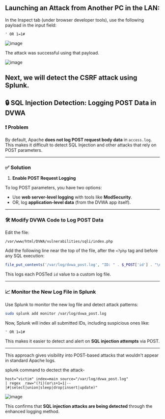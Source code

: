 ##  Launching an Attack from Another PC in the LAN:

In the Inspect tab (under browser developer tools), use the following payload in the input field:

```
' OR 1=1#
```

![image](https://github.com/user-attachments/assets/204ec059-5fea-496b-aa20-e0aec6a80745)


The attack was successful using that payload.

![image](https://github.com/user-attachments/assets/c59d897d-f986-45bd-b153-204ae190a6d2)


## Next, we will detect the CSRF attack using Splunk.

## 🔒 SQL Injection Detection: Logging POST Data in DVWA

### ❗ Problem

By default, Apache **does not log POST request body data** in `access.log`. This makes it difficult to detect SQL Injection and other attacks that rely on POST parameters.

---

### ✅ Solution

1. **Enable POST Request Logging**

To log POST parameters, you have two options:

- Use **web server-level logging** with tools like **ModSecurity**.
- OR, log **application-level data** (from the DVWA app itself).

---

### 🛠️ Modify DVWA Code to Log POST Data

Edit the file:

```
/var/www/html/DVWA/vulnerabilities/sqli/index.php
```

Add the following line near the top of the file, after the `<?php` tag and before any SQL execution:

```php
file_put_contents('/var/log/dvwa_post.log', "ID: " . $_POST['id'] . "\n", FILE_APPEND);
```

This logs each POSTed `id` value to a custom log file.

---



### 📈 Monitor the New Log File in Splunk

Use Splunk to monitor the new log file and detect attack patterns:

```bash
sudo splunk add monitor /var/log/dvwa_post.log
```

Now, Splunk will index all submitted IDs, including suspicious ones like:

```
' OR 1=1#
```

This makes it easier to detect and alert on **SQL injection attempts** via POST.

---

This approach gives visibility into POST-based attacks that wouldn't appear in standard Apache logs.


splunk command to dectect the attack-

```
host="victim" index=main source="/var/log/dvwa_post.log"
| regex _raw="(?i)(or\s+1=1|--|#|select|union|sleep|drop|insert|update)"
```


![image](https://github.com/user-attachments/assets/78685f8b-cc7c-48d4-98f8-423b59094aa8)

This confirms that **SQL injection attacks are being detected** through the enhanced logging method.
